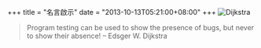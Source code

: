 +++
title = "名言啟示"
date = "2013-10-13T05:21:00+08:00"
+++
![Dijkstra](http://user-image.logdown.io/user/4546/blog/4576/post/146625/PDOTGm0ES2yJPgQ5Zbmz_180px-Edsger_Wybe_Dijkstra.jpg)
> Program testing can be used to show the presence of bugs, but never to show their absence!
– Edsger W. Dijkstra